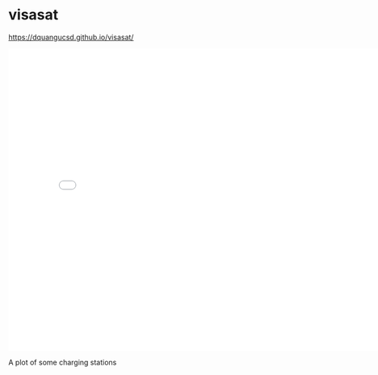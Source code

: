 # visasat
https://dquangucsd.github.io/visasat/


<iframe src='docs/plots/station-map.html' width=800 height=600 frameBorder=0></iframe>

A plot of some charging stations
